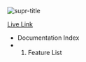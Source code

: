 ![supr-title](https://user-images.githubusercontent.com/68219912/165804347-c4907339-a547-41ca-b93c-4499486f1ddb.png)

[Live Link](https://suprheroes.herokuapp.com/)

- Documentation Index
-  1. Feature List
